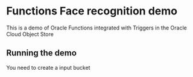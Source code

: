 # Functions Face recognition demo

This is a demo of Oracle Functions integrated with Triggers in the Oracle Cloud Object Store 

## Running the demo 

You need to create a input bucket 